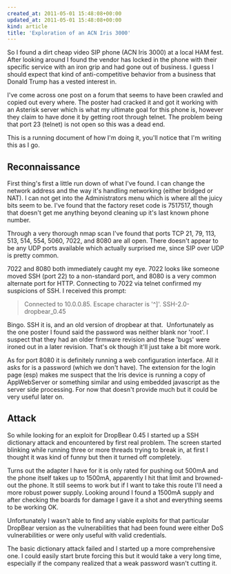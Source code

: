 ```yaml
---
created_at: 2011-05-01 15:48:08+00:00
updated_at: 2011-05-01 15:48:08+00:00
kind: article
title: 'Exploration of an ACN Iris 3000'
---
```


So I found a dirt cheap video SIP phone (ACN Iris 3000) at a local HAM fest.
After looking around I found the vendor has locked in the phone with their
specific service with an iron grip and had gone out of business. I guess I
should expect that kind of anti-competitive behavior from a business that
Donald Trump has a vested interest in.

I've come across one post on a forum that seems to have been crawled and copied
out every where. The poster had cracked it and got it working with an Asterisk
server which is what my ultimate goal for this phone is, however they claim to
have done it by getting root through telnet. The problem being that port 23
(telnet) is not open so this was a dead end.

This is a running document of how I'm doing it, you'll notice that I'm writing
this as I go.

## Reconnaissance

First thing's first a little run down of what I've found. I can change the
network address and the way it's handling networking (either bridged or NAT). I
can not get into the Administrators menu which is where all the juicy bits seem
to be. I've found that the factory reset code is 7517517, though that doesn't
get me anything beyond cleaning up it's last known phone number.

Through a very thorough nmap scan I've found that ports TCP 21, 79, 113, 513,
514, 554, 5060, 7022, and 8080 are all open. There doesn't appear to be any UDP
ports available which actually surprised me, since SIP over UDP is pretty
common.

7022 and 8080 both immediately caught my eye. 7022 looks like someone moved SSH
(port 22) to a non-standard port, and 8080 is a very common alternate port for
HTTP. Connecting to 7022 via telnet confirmed my suspicions of SSH. I received
this prompt:

> Connected to 10.0.0.85.
> Escape character is '^]'.
> SSH-2.0-dropbear_0.45

Bingo. SSH it is, and an old version of dropbear at that.  Unfortunately as the
one poster I found said the password was neither blank nor 'root'. I suspect
that they had an older firmware revision and these 'bugs' were ironed out in a
later revision. That's ok though it'll just take a bit more work.

As for port 8080 it is definitely running a web configuration interface. All it
asks for is a password (which we don't have). The extension for the login page
(esp) makes me suspect that the Iris device is running a copy of AppWebServer
or something similar and using embedded javascript as the server side
processing. For now that doesn't provide much but it could be very useful later
on.

## Attack

So while looking for an exploit for DropBear 0.45 I started up a SSH dictionary
attack and encountered by first real problem. The screen started blinking while
running three or more threads trying to break in, at first I thought it was
kind of funny but then it turned off completely.

Turns out the adapter I have for it is only rated for pushing out 500mA and the
phone itself takes up to 1500mA, apparently I hit that limit and browned-out
the phone. It still seems to work but if I want to take this route I'll need a
more robust power supply. Looking around I found a 1500mA supply and after
checking the boards for damage I gave it a shot and everything seems to be
working OK.

Unfortunately I wasn't able to find any viable exploits for that particular
DropBear version as the vulnerabilities that had been found were either DoS
vulnerabilities or were only useful with valid credentials.

The basic dictionary attack failed and I started up a more comprehensive one. I
could easily start brute forcing this but it would take a very long time,
especially if the company realized that a weak password wasn't cutting it.

